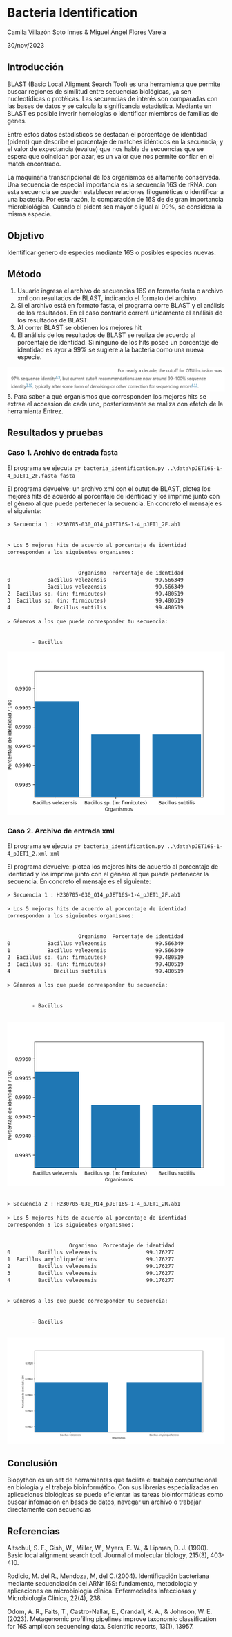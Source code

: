 # Bacteria Identification

Camila Villazón Soto Innes & 
Miguel Ángel Flores Varela

30/nov/2023

## Introducción
BLAST (Basic Local Aligment Search Tool) es una herramienta que permite buscar regiones de similitud entre secuencias biológicas, ya sen nucleotídicas o protéicas. Las secuencias de interés son comparadas con las bases de datos y se calcula la significancia estadística. Mediante un BLAST es posible inverir homologías o identificar miembros de familias de genes.

Entre estos datos estadísticos se destacan el porcentage de identidad (pident) que describe el porcentaje de matches idénticos en la secuencia; y el valor de expectancia (evalue) que nos habla de secuencias que se espera que coincidan por azar, es un valor que nos permite confiar en el match encontrado.

La maquinaria transcripcional de los organismos es altamente conservada. Una secuencia de especial importancia es la secuencia 16S de rRNA. con esta secuencia se pueden establecer relaciones filogenéticas o identificar a una bacteria. Por esta razón, la comparación de 16S de de gran importancia microbiológica. Cuando el pident sea mayor o igual al 99%, se considera la misma especie.

## Objetivo
Identificar genero de especies mediante 16S o posibles especies nuevas. 

## Método
1. Usuario ingresa el archivo de secuencias 16S en formato fasta o archivo xml con resultados de BLAST, indicando el formato del archivo.
2. Si el archivo está en formato fasta, el programa corre BLAST y el análisis de los resultados. En el caso contrario correrá únicamente el análisis de los resultados de BLAST.
3. Al correr BLAST se obtienen los mejores hit
4. El análisis de los resultados de BLAST se realiza de acuerdo al porcentaje de identidad. Si ninguno de los hits posee un porcentaje de identidad es ayor a 99% se sugiere a la bacteria como una nueva especie.
<img src="https://github.com/StochasticMike12/proyecto_final_biopython/blob/main/multimedia/Figure_3.png">
5. Para saber a qué organismos que corresponden los mejores hits se extrae el accession de cada uno, posteriormente se realiza con efetch de la herramienta Entrez.



## Resultados y pruebas

### Caso 1. Archivo de entrada fasta
El programa se ejecuta `py bacteria_identification.py ..\data\pJET16S-1-4_pJET1_2F.fasta fasta`

El programa devuelve: un archivo xml con el outut de BLAST, plotea los mejores hits de acuerdo al porcentaje de identidad y los imprime junto con el género al que puede pertenecer la secuencia. En concreto el mensaje es el siguiente:
```
> Secuencia 1 : H230705-030_O14_pJET16S-1-4_pJET1_2F.ab1


> Los 5 mejores hits de acuerdo al porcentaje de identidad corresponden a los siguientes organismos:


                       Organismo  Porcentaje de identidad
0            Bacillus velezensis                99.566349
1            Bacillus velezensis                99.566349
2  Bacillus sp. (in: firmicutes)                99.480519
3  Bacillus sp. (in: firmicutes)                99.480519
4              Bacillus subtilis                99.480519

> Géneros a los que puede corresponder tu secuencia:


        - Bacillus
```
<img src="https://github.com/StochasticMike12/proyecto_final_biopython/blob/main/multimedia/Figure_1.png">

### Caso 2. Archivo de entrada xml
El programa se ejecuta `py bacteria_identification.py ..\data\pJET16S-1-4_pJET1_2.xml xml`

El programa devuelve: plotea los mejores hits de acuerdo al porcentaje de identidad y los imprime junto con el género al que puede pertenecer la secuencia. En concreto el mensaje es el siguiente:
```
> Secuencia 1 : H230705-030_O14_pJET16S-1-4_pJET1_2F.ab1

> Los 5 mejores hits de acuerdo al porcentaje de identidad corresponden a los siguientes organismos:


                       Organismo  Porcentaje de identidad
0            Bacillus velezensis                99.566349
1            Bacillus velezensis                99.566349
2  Bacillus sp. (in: firmicutes)                99.480519
3  Bacillus sp. (in: firmicutes)                99.480519
4              Bacillus subtilis                99.480519

> Géneros a los que puede corresponder tu secuencia:


        - Bacillus


```
<img src="https://github.com/StochasticMike12/proyecto_final_biopython/blob/main/multimedia/Figure_1.png">

```

> Secuencia 2 : H230705-030_M14_pJET16S-1-4_pJET1_2R.ab1

> Los 5 mejores hits de acuerdo al porcentaje de identidad corresponden a los siguientes organismos:


                    Organismo  Porcentaje de identidad
0         Bacillus velezensis                99.176277
1  Bacillus amyloliquefaciens                99.176277
2         Bacillus velezensis                99.176277
3         Bacillus velezensis                99.176277
4         Bacillus velezensis                99.176277


> Géneros a los que puede corresponder tu secuencia:


        - Bacillus


```
<img src="https://github.com/StochasticMike12/proyecto_final_biopython/blob/main/multimedia/Figure_2.png">

## Conclusión
Biopython es un set de herramientas que facilita el trabajo computacional en biología y el trabajo bioinformático. Con sus librerías especializadas en aplicaciones biológicas se puede eficientar las tareas bioinformáticas como buscar infomación en bases de datos, navegar un archivo o trabajar directamente con secuencias


## Referencias
Altschul, S. F., Gish, W., Miller, W., Myers, E. W., & Lipman, D. J. (1990). Basic local alignment search tool. Journal of molecular biology, 215(3), 403-410.

Rodicio, M. del R., Mendoza, M, del C.(2004). Identificación bacteriana mediante secuenciación del ARNr 16S: fundamento, metodología y aplicaciones en microbiología clínica. Enfermedades Infecciosas y Microbiología Clínica, 22(4), 238.

Odom, A. R., Faits, T., Castro-Nallar, E., Crandall, K. A., & Johnson, W. E. (2023). Metagenomic profiling pipelines improve taxonomic classification for 16S amplicon sequencing data. Scientific reports, 13(1), 13957.
